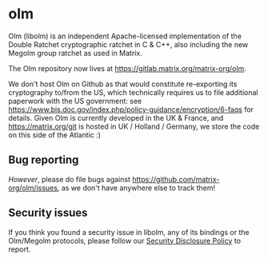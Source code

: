 # olm

Olm (libolm) is an independent Apache-licensed implementation of the Double Ratchet cryptographic ratchet in C & C++, also including the new Megolm group ratchet as used in Matrix.

The Olm repository now lives at https://gitlab.matrix.org/matrix-org/olm.

We don't host Olm on Github as that would constitute re-exporting its cryptography to/from the US, which technically requires us to file additional paperwork with the US government: see https://www.bis.doc.gov/index.php/policy-guidance/encryption/6-faqs for details.  Given Olm is currently developed in the UK & France, and https://matrix.org/git is hosted in UK / Holland / Germany, we store the code on this side of the Atlantic :)

## Bug reporting

*However*, please do file bugs against https://github.com/matrix-org/olm/issues, as we don't have anywhere else to track them!

## Security issues

If you think you found a security issue in libolm, any of its bindings or the Olm/Megolm protocols, please follow our [Security Disclosure Policy](https://matrix.org/security-disclosure-policy/) to report.
